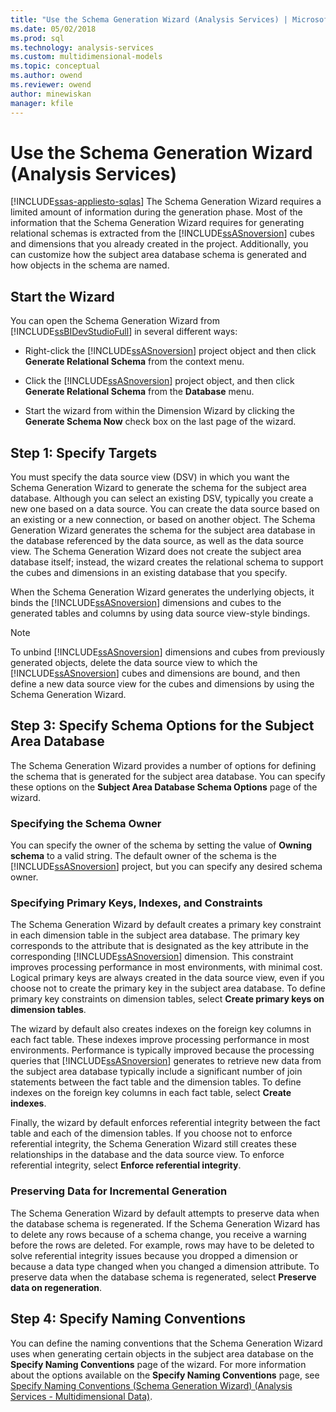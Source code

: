 ```yaml
---
title: "Use the Schema Generation Wizard (Analysis Services) | Microsoft Docs"
ms.date: 05/02/2018
ms.prod: sql
ms.technology: analysis-services
ms.custom: multidimensional-models
ms.topic: conceptual
ms.author: owend
ms.reviewer: owend
author: minewiskan
manager: kfile
---
```

# Use the Schema Generation Wizard (Analysis Services)
[!INCLUDE[ssas-appliesto-sqlas](../../includes/ssas-appliesto-sqlas.md)]
  The Schema Generation Wizard requires a limited amount of information during the generation phase. Most of the information that the Schema Generation Wizard requires for generating relational schemas is extracted from the [!INCLUDE[ssASnoversion](../../includes/ssasnoversion-md.md)] cubes and dimensions that you already created in the project. Additionally, you can customize how the subject area database schema is generated and how objects in the schema are named.  
  
## Start the Wizard  
 You can open the Schema Generation Wizard from [!INCLUDE[ssBIDevStudioFull](../../includes/ssbidevstudiofull-md.md)] in several different ways:  
  
-   Right-click the [!INCLUDE[ssASnoversion](../../includes/ssasnoversion-md.md)] project object and then click **Generate Relational Schema** from the context menu.  
  
-   Click the [!INCLUDE[ssASnoversion](../../includes/ssasnoversion-md.md)] project object, and then click **Generate Relational Schema** from the **Database** menu.  
  
-   Start the wizard from within the Dimension Wizard by clicking the **Generate Schema Now** check box on the last page of the wizard.  
  
## Step 1: Specify Targets  
 You must specify the data source view (DSV) in which you want the Schema Generation Wizard to generate the schema for the subject area database. Although you can select an existing DSV, typically you create a new one based on a data source. You can create the data source based on an existing or a new connection, or based on another object. The Schema Generation Wizard generates the schema for the subject area database in the database referenced by the data source, as well as the data source view. The Schema Generation Wizard does not create the subject area database itself; instead, the wizard creates the relational schema to support the cubes and dimensions in an existing database that you specify.  
  
 When the Schema Generation Wizard generates the underlying objects, it binds the [!INCLUDE[ssASnoversion](../../includes/ssasnoversion-md.md)] dimensions and cubes to the generated tables and columns by using data source view-style bindings.  
  
> [!NOTE]  
>  To unbind [!INCLUDE[ssASnoversion](../../includes/ssasnoversion-md.md)] dimensions and cubes from previously generated objects, delete the data source view to which the [!INCLUDE[ssASnoversion](../../includes/ssasnoversion-md.md)] cubes and dimensions are bound, and then define a new data source view for the cubes and dimensions by using the Schema Generation Wizard.  
  
## Step 3: Specify Schema Options for the Subject Area Database  
 The Schema Generation Wizard provides a number of options for defining the schema that is generated for the subject area database. You can specify these options on the **Subject Area Database Schema Options** page of the wizard.  
  
### Specifying the Schema Owner  
 You can specify the owner of the schema by setting the value of **Owning schema** to a valid string. The default owner of the schema is the [!INCLUDE[ssASnoversion](../../includes/ssasnoversion-md.md)] project, but you can specify any desired schema owner.  
  
### Specifying Primary Keys, Indexes, and Constraints  
 The Schema Generation Wizard by default creates a primary key constraint in each dimension table in the subject area database. The primary key corresponds to the attribute that is designated as the key attribute in the corresponding [!INCLUDE[ssASnoversion](../../includes/ssasnoversion-md.md)] dimension. This constraint improves processing performance in most environments, with minimal cost. Logical primary keys are always created in the data source view, even if you choose not to create the primary key in the subject area database. To define primary key constraints on dimension tables, select **Create primary keys on dimension tables**.  
  
 The wizard by default also creates indexes on the foreign key columns in each fact table. These indexes improve processing performance in most environments. Performance is typically improved because the processing queries that [!INCLUDE[ssASnoversion](../../includes/ssasnoversion-md.md)] generates to retrieve new data from the subject area database typically include a significant number of join statements between the fact table and the dimension tables. To define indexes on the foreign key columns in each fact table, select **Create indexes**.  
  
 Finally, the wizard by default enforces referential integrity between the fact table and each of the dimension tables. If you choose not to enforce referential integrity, the Schema Generation Wizard still creates these relationships in the database and the data source view. To enforce referential integrity, select **Enforce referential integrity**.  
  
### Preserving Data for Incremental Generation  
 The Schema Generation Wizard by default attempts to preserve data when the database schema is regenerated. If the Schema Generation Wizard has to delete any rows because of a schema change, you receive a warning before the rows are deleted. For example, rows may have to be deleted to solve referential integrity issues because you dropped a dimension or because a data type changed when you changed a dimension attribute. To preserve data when the database schema is regenerated, select **Preserve data on regeneration**.  
  
## Step 4: Specify Naming Conventions  
 You can define the naming conventions that the Schema Generation Wizard uses when generating certain objects in the subject area database on the **Specify Naming Conventions** page of the wizard. For more information about the options available on the **Specify Naming Conventions** page, see [Specify Naming Conventions &#40;Schema Generation Wizard&#41; &#40;Analysis Services - Multidimensional Data&#41;](https://msdn.microsoft.com/library/02d830ea-5b1f-4485-9f94-d64b8bea592b).  
  
  
